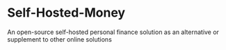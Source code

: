 # Self-Hosted-Money
An open-source self-hosted personal finance solution as an alternative or supplement to other online solutions
